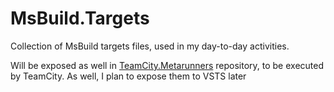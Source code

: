 # MsBuild.Targets
Collection of MsBuild targets files, used in my day-to-day activities.

Will be exposed as well in [TeamCity.Metarunners](https://github.com/akuryan/Teamcity.Metarunners) repository, to be executed by TeamCity. As well, I plan to expose them to VSTS later
